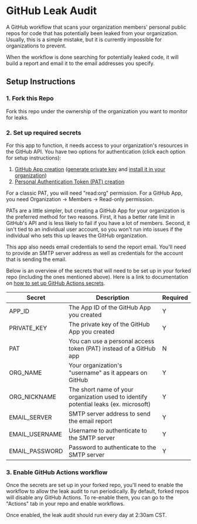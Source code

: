 # GitHub Leak Audit

A GitHub workflow that scans your organization members' personal public repos for code that has potentially been leaked from your organization. Usually, this is a simple mistake, but it is currently impossible for organizations to prevent.

When the workflow is done searching for potentially leaked code, it will build a report and email it to the email addresses you specify.

## Setup Instructions

### 1. Fork this Repo

Fork this repo under the ownership of the organization you want to monitor for leaks.

### 2. Set up required secrets

For this app to function, it needs access to your organization's resources in the GitHub API. You have two options for authentication (click each option for setup instructions):

1. [GitHub App creation](https://docs.github.com/en/developers/apps/building-github-apps/creating-a-github-app) ([generate private key](https://docs.github.com/en/developers/apps/building-github-apps/authenticating-with-github-apps#generating-a-private-key) and [install it in your organization](https://docs.github.com/en/developers/apps/managing-github-apps/installing-github-apps#installing-your-private-github-app-on-your-repository))
2. [Personal Authentication Token (PAT) creation](https://docs.github.com/en/enterprise-server@3.4/authentication/keeping-your-account-and-data-secure/creating-a-personal-access-token#creating-a-personal-access-token)

For a classic PAT, you will need "read:org" permission. For a GitHub App, you need Organization -> Members -> Read-only permission.

PATs are a little simpler, but creating a GitHub App for your organization is the preferred method for two reasons. First, it has a better rate limit in GitHub's API and is less likely to fail if you have a lot of members. Second, it isn't tied to an individual user account, so you won't run into issues if the individual who sets this up leaves the GitHub organization.

This app also needs email credentials to send the report email. You'll need to provide an SMTP server address as well as credentials for the account that is sending the email.

Below is an overview of the secrets that will need to be set up in your forked repo (including the ones mentioned above). Here is a link to documentation on [how to set up GitHub Actions secrets](https://docs.github.com/en/actions/security-guides/encrypted-secrets).

| Secret | Description | Required |
| --- | --- | --- |
| APP_ID | The App ID of the GitHub App you created | Y |
| PRIVATE_KEY | The private key of the GitHub App you created | Y |
| PAT | You can use a personal access token (PAT) instead of a GitHub app | N |
| ORG_NAME | Your organization's "username" as it appears on GitHub | Y |
| ORG_NICKNAME | The short name of your organization used to identify potential leaks (ex. microsoft) | Y |
| EMAIL_SERVER | SMTP server address to send the email report | Y |
| EMAIL_USERNAME | Username to authenticate to the SMTP server | Y |
| EMAIL_PASSWORD | Password to authenticate to the SMTP server | Y |

### 3. Enable GitHub Actions workflow

Once the secrets are set up in your forked repo, you'll need to enable the workflow to allow the leak audit to run periodically. By default, forked repos will disable any GitHub Actions. To re-enable them, you can go to the "Actions" tab in your repo and enable workflows.

Once enabled, the leak audit should run every day at 2:30am CST.

